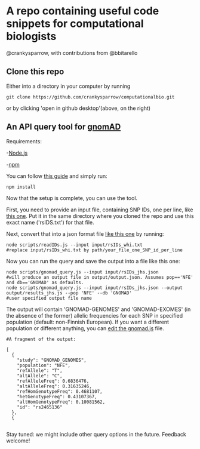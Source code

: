 # A repo containing useful code snippets for computational biologists

@crankysparrow, with contributions from @bbitarello

## Clone this repo

Either into a directory in your computer by running

```
git clone https://github.com/crankysparrow/computationalbio.git
```

or by clicking 'open in github desktop'(above, on the right)

## An API query tool for [gnomAD](https://gnomad.broadinstitute.org/)
Requirements:

-[Node.js](https://nodejs.org/en/download/) 

-[npm](https://docs.npmjs.com/downloading-and-installing-node-js-and-npm)

You can follow [this guide](https://blog.teamtreehouse.com/install-node-js-npm-mac) and simply run:

```
npm install
```

Now that the setup is complete, you can use the tool. 

First, you need to provide an input file, containing SNP IDs, one per line, like [this one](input/rsIDs.txt). Put it in the same directory where you cloned the repo and use this exact name ('rsIDS.txt') for that file.

Next, convert that into a json format file [like this one](input/rsIDs.json) by running:

```
node scripts/readIDs.js --input input/rsIDs_whi.txt 
#replace input/rsIDs_whi.txt by path/your_file_one_SNP_id_per_line
```

Now you can run the query and save the output into a file like this one:

```
node scripts/gnomad_query.js --input input/rsIDs_jhs.json 
#will produce an output file in output/output.json. Assumes pop=='NFE' and db=='GNOMAD' as defaults.
node scripts/gnomad_query.js --input input/rsIDs_jhs.json --output output/results_jhs.js --pop 'NFE' --db 'GNOMAD'
#user specified output file name
```

The output will contain 'GNOMAD-GENOMES' and 'GNOMAD-EXOMES' (in the absence of the former) allelic frequencies for each SNP in  specified population (default: non-Finnish European). If you want a different population or different anything, you can [edit the gnomad.js](index.js) file.

```
#A fragment of the output:

[
  {
    "study": "GNOMAD_GENOMES",
    "population": "NFE",
    "refAllele": "T",
    "altAllele": "C",
    "refAlleleFreq": 0.6836476,
    "altAlleleFreq": 0.31635246,
    "refHomGenotypeFreq": 0.4681107,
    "hetGenotypeFreq": 0.43107367,
    "altHomGenotypeFreq": 0.10081562,
    "id": "rs2465136"
  },
  {
```
##

Stay tuned: we might include other query options in the future. Feedback welcome!